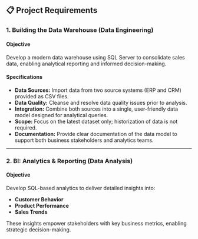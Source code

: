 ## 📋 Project Requirements
### 1. Building the Data Warehouse (Data Engineering)  

#### Objective  
Develop a modern data warehouse using SQL Server to consolidate sales data, enabling analytical reporting and informed decision-making.  

#### Specifications  
- **Data Sources:** Import data from two source systems (ERP and CRM) provided as CSV files.  
- **Data Quality:** Cleanse and resolve data quality issues prior to analysis.  
- **Integration:** Combine both sources into a single, user-friendly data model designed for analytical queries.  
- **Scope:** Focus on the latest dataset only; historization of data is not required.  
- **Documentation:** Provide clear documentation of the data model to support both business stakeholders and analytics teams.  
---

### 2. BI: Analytics & Reporting (Data Analysis)

#### Objective
Develop SQL-based analytics to deliver detailed insights into:
- **Customer Behavior**
- **Product Performance**
- **Sales Trends**

These insights empower stakeholders with key business metrics, enabling strategic decision-making.  
